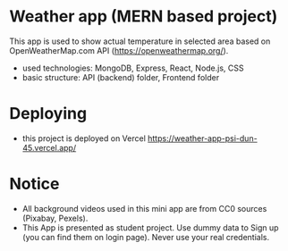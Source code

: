 # Weather app (MERN based project)

This app is used to show actual temperature in selected area based on OpenWeatherMap.com API (https://openweathermap.org/).

- used technologies: MongoDB, Express, React, Node.js, CSS
- basic structure: API (backend) folder, Frontend folder
 
# Deploying
- this project is deployed on Vercel https://weather-app-psi-dun-45.vercel.app/

# Notice 
- All background videos used in this mini app are from CC0 sources (Pixabay, Pexels).
- This App is presented as student project. Use dummy data to Sign up (you can find them on login page). Never use your real credentials.
